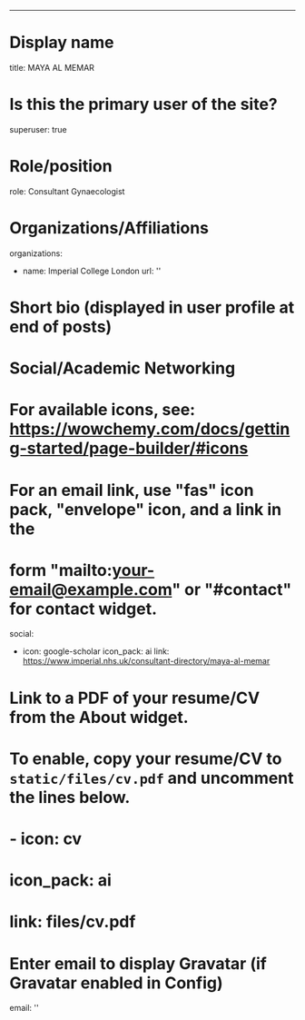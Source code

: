 ---
# Display name
title: MAYA AL MEMAR 

# Is this the primary user of the site?
superuser: true

# Role/position
role: Consultant Gynaecologist
# Organizations/Affiliations
organizations:
  - name: Imperial College London
    url: ''

# Short bio (displayed in user profile at end of posts)




# Social/Academic Networking
# For available icons, see: https://wowchemy.com/docs/getting-started/page-builder/#icons
#   For an email link, use "fas" icon pack, "envelope" icon, and a link in the
#   form "mailto:your-email@example.com" or "#contact" for contact widget.
social:
  - icon: google-scholar
    icon_pack: ai
    link: https://www.imperial.nhs.uk/consultant-directory/maya-al-memar
# Link to a PDF of your resume/CV from the About widget.
# To enable, copy your resume/CV to `static/files/cv.pdf` and uncomment the lines below.
# - icon: cv
#   icon_pack: ai
#   link: files/cv.pdf

# Enter email to display Gravatar (if Gravatar enabled in Config)
email: ''

